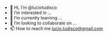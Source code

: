 - 👋 Hi, I’m @luciotudisco
- 👀 I’m interested in ...
- 🌱 I’m currently learning ...
- 💞️ I’m looking to collaborate on ...
- 📫 How to reach me lucio.tudisco@gmail.com

<!---
luciotudisco/luciotudisco is a ✨ special ✨ repository because its `README.md` (this file) appears on your GitHub profile.
You can click the Preview link to take a look at your changes.
--->
